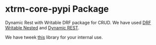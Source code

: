 # xtrm-core-pypi Package

Dynamic Rest with Writable DRF package for CRUD. We have used 
[DRF Writable Nested](https://github.com/beda-software/drf-writable-nested)
and 
[Dynamic REST](https://github.com/AltSchool/dynamic-rest).

We have tweek [this](https://github.com/CloudInn/dynamic-rest) library for your internal use.